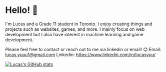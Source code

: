 # Hello! 👋


I'm Lucas and a Grade 11 student in Toronto. 
I enjoy creating things and projects such as websites, games, and more. 
I mainly focus on web development but I also have interest in machine learning and game development. 


Please feel free to contact or reach out to me via linkedin or email! 😊
Email: lucas.yuuu1@gmail.com
Linkedin: https://www.linkedin.com/in/lucasyuu/


[![Lucas's GitHub stats](https://github-readme-stats.vercel.app/api?username=loafisgood&show_icons=true&theme=dracula)](https://github.com/loafisgood/github-readme-stats)
